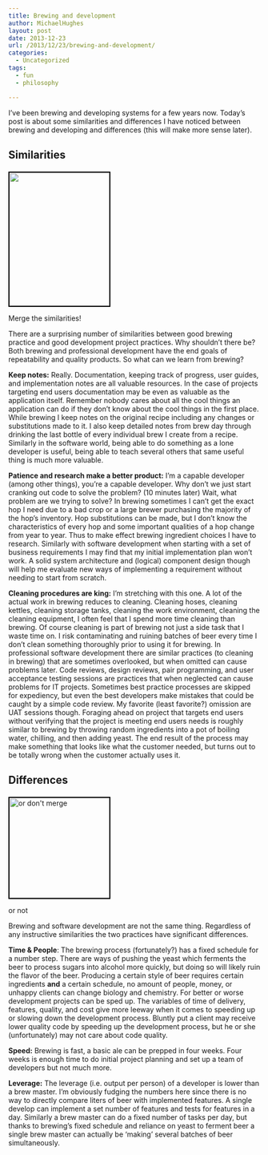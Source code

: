 ```yaml
---
title: Brewing and development
author: MichaelHughes
layout: post
date: 2013-12-23
url: /2013/12/23/brewing-and-development/
categories:
  - Uncategorized
tags:
  - fun
  - philosophy

---
```

I&#8217;ve been brewing and developing systems for a few years now. Today&#8217;s post is about some similarities and differences I have noticed between brewing and developing and differences (this will make more sense later).

<!--more-->

## Similarities<figure id="attachment_25" style="width: 200px" class="wp-caption alignleft">

[<img class="    wp-image-25 size-full" style="border: 2px solid black; margin-right: 5px;" title="Merge the similarities!" src="http://codinginthetrenches.com/wp-content/uploads/2013/12/Danish_priority_road_sign_merge_ahead_svg-e1417402557144.png" alt="" width="200" height="266" />][1]<figcaption class="wp-caption-text">Merge the similarities!</figcaption></figure> 

There are a surprising number of similarities between good brewing practice and good development project practices. Why shouldn&#8217;t there be? Both brewing and professional development have the end goals of repeatability and quality products. So what can we learn from brewing?

**Keep notes:** Really. Documentation, keeping track of progress, user guides, and implementation notes are all valuable resources. In the case of projects targeting end users documentation may be even as valuable as the application itself. Remember nobody cares about all the cool things an application can do if they don&#8217;t know about the cool things in the first place. While brewing I keep notes on the original recipe including any changes or substitutions made to it. I also keep detailed notes from brew day through drinking the last bottle of every individual brew I create from a recipe. Similarly in the software world, being able to do something as a lone developer is useful, being able to teach several others that same useful thing is much more valuable.

**Patience and research make a better product:** I&#8217;m a capable developer (among other things), you&#8217;re a capable developer. Why don&#8217;t we just start cranking out code to solve the problem? (10 minutes later) Wait, what problem are we trying to solve? In brewing sometimes I can&#8217;t get the exact hop I need due to a bad crop or a large brewer purchasing the majority of the hop&#8217;s inventory. Hop substitutions can be made, but I don&#8217;t know the characteristics of every hop and some important qualities of a hop change from year to year. Thus to make effect brewing ingredient choices I have to research. Similarly with software development when starting with a set of business requirements I may find that my initial implementation plan won&#8217;t work. A solid system architecture and (logical) component design though will help me evaluate new ways of implementing a requirement without needing to start from scratch.

**Cleaning procedures are king:** I&#8217;m stretching with this one. A lot of the actual work in brewing reduces to cleaning. Cleaning hoses, cleaning kettles, cleaning storage tanks, cleaning the work environment, cleaning the cleaning equipment, I often feel that I spend more time cleaning than brewing. Of course cleaning is part of brewing not just a side task that I waste time on. I risk contaminating and ruining batches of beer every time I don&#8217;t clean something thoroughly prior to using it for brewing. In professional software development there are similar practices (to cleaning in brewing) that are sometimes overlooked, but when omitted can cause problems later. Code reviews, design reviews, pair programming, and user acceptance testing sessions are practices that when neglected can cause problems for IT projects. Sometimes best practice processes are skipped for expediency, but even the best developers make mistakes that could be caught by a simple code review. My favorite (least favorite?) omission are UAT sessions though. Foraging ahead on project that targets end users without verifying that the project is meeting end users needs is roughly similar to brewing by throwing random ingredients into a pot of boiling water, chilling, and then adding yeast. The end result of the process may make something that looks like what the customer needed, but turns out to be totally wrong when the customer actually uses it.

## Differences<figure id="attachment_26" style="width: 200px" class="wp-caption alignleft">

[<img class="wp-image-26 size-full" style="border: 2px solid black; margin-right: 2px;" title="or not" src="http://codinginthetrenches.com/wp-content/uploads/2013/12/New_Zealand_TW-35B_svg-e1417402571769.png" alt="or don't merge" width="200" height="200" />][2]<figcaption class="wp-caption-text">or not</figcaption></figure> 

Brewing and software development are not the same thing. Regardless of any instructive similarities the two practices have significant differences.

**Time & People**: The brewing process (fortunately?) has a fixed schedule for a number step. There are ways of pushing the yeast which ferments the beer to process sugars into alcohol more quickly, but doing so will likely ruin the flavor of the beer. Producing a certain style of beer requires certain ingredients **and** a certain schedule, no amount of people, money, or unhappy clients can change biology and chemistry. For better or worse development projects can be sped up. The variables of time of delivery, features, quality, and cost give more leeway when it comes to speeding up or slowing down the development process. Bluntly put a client may receive lower quality code by speeding up the development process, but he or she (unfortunately) may not care about code quality.

**Speed:** Brewing is fast, a basic ale can be prepped in four weeks. Four weeks is enough time to do initial project planning and set up a team of developers but not much more.

**Leverage:** The leverage (i.e. output per person) of a developer is lower than a brew master. I&#8217;m obviously fudging the numbers here since there is no way to directly compare liters of beer with implemented features. A single develop can implement a set number of features and tests for features in a day. Similarly a brew master can do a fixed number of tasks per day, but thanks to brewing&#8217;s fixed schedule and reliance on yeast to ferment beer a single brew master can actually be &#8216;making&#8217; several batches of beer simultaneously.

&nbsp;

 [1]: http://codinginthetrenches.com/wp-content/uploads/2013/12/Danish_priority_road_sign_merge_ahead_svg.png
 [2]: http://codinginthetrenches.com/wp-content/uploads/2013/12/New_Zealand_TW-35B_svg.png